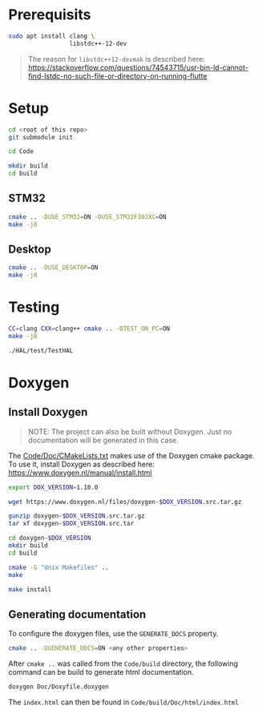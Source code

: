 # Prerequisits

```bash
sudo apt install clang \
                 libstdc++-12-dev
```

> The reason for `libstdc++12-devmak` is described here: https://stackoverflow.com/questions/74543715/usr-bin-ld-cannot-find-lstdc-no-such-file-or-directory-on-running-flutte

# Setup

```bash
cd <root of this repo>
git submodule init
```

```bash
cd Code

mkdir build
cd build
```

## STM32

```bash
cmake .. -DUSE_STM32=ON -DUSE_STM32F303XC=ON
make -j8
```

## Desktop

```bash
cmake .. -DUSE_DESKTOP=ON
make -j8
```

# Testing

```bash
CC=clang CXX=clang++ cmake .. -DTEST_ON_PC=ON
make -j8

./HAL/test/TestHAL
```

# Doxygen

## Install Doxygen

> NOTE: The project can also be built without Doxygen. Just no documentation will be generated in this case.

The [Code/Doc/CMakeLists.txt](../Code/Doc/CMakeLists.txt) makes use of the Doxygen cmake package. To use it, install Doxygen as described here: https://www.doxygen.nl/manual/install.html

```bash
export DOX_VERSION=1.10.0

wget https://www.doxygen.nl/files/doxygen-$DOX_VERSION.src.tar.gz

gunzip doxygen-$DOX_VERSION.src.tar.gz
tar xf doxygen-$DOX_VERSION.src.tar

cd doxygen-$DOX_VERSION
mkdir build
cd build

cmake -G "Unix Makefiles" ..
make

make install
```

## Generating documentation

To configure the doxygen files, use the `GENERATE_DOCS` property.

```bash
cmake .. -DGENERATE_DOCS=ON <any other properties>
```

After `cmake ..` was called from the `Code/build` directory, the following command can be build to generate html documentation.

```bash
doxygen Doc/Doxyfile.doxygen
```

The `index.html` can then be found in `Code/build/Doc/html/index.html`
